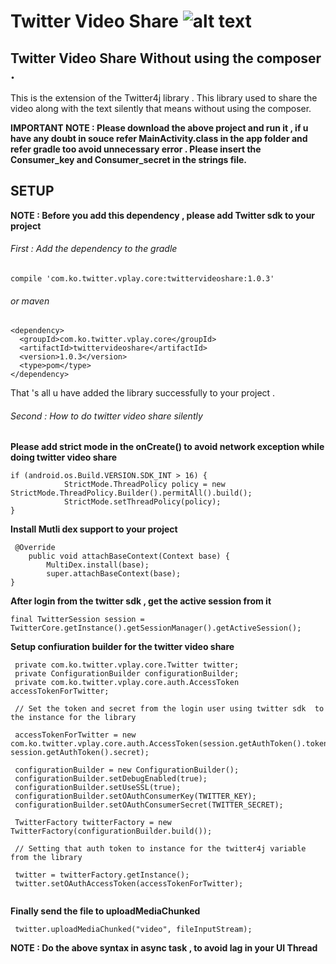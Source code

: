 
# Twitter Video Share  ![alt text](https://img.shields.io/badge/Android%20Arsenal-Twiiter%20Silent%20Video%20Share-blue.svg?style=flat)
## Twitter Video Share Without using the composer .

This is the extension of the Twitter4j library . This library used to share the video along with the text silently that means without using the composer. 

**IMPORTANT NOTE : Please download the above project and run it , if u have any doubt in souce refer MainActivity.class in the app folder and refer gradle too avoid unnecessary error . Please insert the Consumer_key and Consumer_secret in the strings file.**

## SETUP 

**NOTE : Before you add this dependency , please add Twitter sdk to your project**

###### First : Add the dependency to the gradle
```
compile 'com.ko.twitter.vplay.core:twittervideoshare:1.0.3'
```
###### or maven 

```
<dependency>
  <groupId>com.ko.twitter.vplay.core</groupId>
  <artifactId>twittervideoshare</artifactId>
  <version>1.0.3</version>
  <type>pom</type>
</dependency>

```

That 's all u have added the library successfully to your project .

###### Second : How to do twitter video share silently 

**Please add strict mode in the onCreate() to avoid network exception while doing twitter video share** 

```
if (android.os.Build.VERSION.SDK_INT > 16) {
            StrictMode.ThreadPolicy policy = new StrictMode.ThreadPolicy.Builder().permitAll().build();
            StrictMode.setThreadPolicy(policy);
}

```

**Install Mutli dex support to your project**

```
 @Override
    public void attachBaseContext(Context base) {
        MultiDex.install(base);
        super.attachBaseContext(base);
}

```
**After login from the twitter sdk , get the active session from it** 

```
final TwitterSession session = TwitterCore.getInstance().getSessionManager().getActiveSession();
```

**Setup confiuration builder for the twitter video share** 

```
 private com.ko.twitter.vplay.core.Twitter twitter;
 private ConfigurationBuilder configurationBuilder;
 private com.ko.twitter.vplay.core.auth.AccessToken accessTokenForTwitter;
 
 // Set the token and secret from the login user using twitter sdk  to the instance for the library 
 
 accessTokenForTwitter = new com.ko.twitter.vplay.core.auth.AccessToken(session.getAuthToken().token, session.getAuthToken().secret);
 
 configurationBuilder = new ConfigurationBuilder();
 configurationBuilder.setDebugEnabled(true);
 configurationBuilder.setUseSSL(true);
 configurationBuilder.setOAuthConsumerKey(TWITTER_KEY);
 configurationBuilder.setOAuthConsumerSecret(TWITTER_SECRET);
 
 TwitterFactory twitterFactory = new TwitterFactory(configurationBuilder.build());

 // Setting that auth token to instance for the twitter4j variable from the library  
 
 twitter = twitterFactory.getInstance();
 twitter.setOAuthAccessToken(accessTokenForTwitter);
 
```

**Finally send the file to uploadMediaChunked**

```
 twitter.uploadMediaChunked("video", fileInputStream);
```

**NOTE : Do the above syntax in async task , to avoid lag in your UI Thread**












